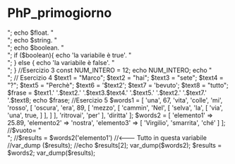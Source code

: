 # PhP_primogiorno

<?php
    // Esercizio 2

    $intero = 12;
    $float = 123.45;
    $string = 'mi stringa';
    $boolean = true;

    echo $intero. "<br>";
    echo $float. "<br>";
    echo $string. "<br>";
    echo $boolean. "<br>";

    if ($boolean){
        echo 'la variabile è true'. "<br>";
    }  else { 
        echo 'la variabile è false'. "<br>";
    }

    //Esercizio 3

    const NUM_INTERO = 12;
    echo NUM_INTERO;
    echo "<br>";
    // Esercizio 4

    $text1 = "Marco"; 
    $text2 = "hai"; 
    $text3 = "sete"; 
    $text4 = "?";
    $text5 = "Perchè";
    $text6 = '$text2';
    $text7 = 'bevuto';
    $text8 = "tutto";

    $frase = $text1.' '.$text2.' '.$text3.$text4.' '.$text5.' '.$text2.' '.$text7.' '.$text8;
    echo $frase;

    //Esercizio 5

    $words1 = [
  'una',
  67,
  'vita',
  'colle',
  'mi',
  'rosso',
  [
    'oscura',
    'era',
    89,        
    [
      'mezzo',
      [
        'cammin',
        'Nel',
        [
          'selva',
          'la',
          [
            'via',
            'una',
            true,
          ]
        ],
      ]
    ],
    'ritrovai',
    'per'
  ],
'diritta'
];

$words2 = [
  'elemento1' => 25.89,
  'elemento2' => 'nostra', 
   'elemento3' => [
      'Virgilio',
      'smarrita',
      'ché'
    ]
];
//$vuoto= "<br>";
//$results = $words2('elemento1') //<--- Tutto in questa variabile
//var_dump ($results);
//echo $results[2];
var_dump($words2);
$results = $words2;
var_dump($results);
